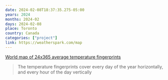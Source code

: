 ```yaml
---
date: 2024-02-08T18:37:35.275-05:00
years: 2024
months: 2024-02
days: 2024-02-08
place: Toronto
country: Canada
categories: ["project"]
link: https://weatherspark.com/map
---
```

[World map of 24x365 average temperature fingerprints](https://weatherspark.com/map)

> The temperature fingerprints cover every day of the year horizontally, and every hour of the day vertically
